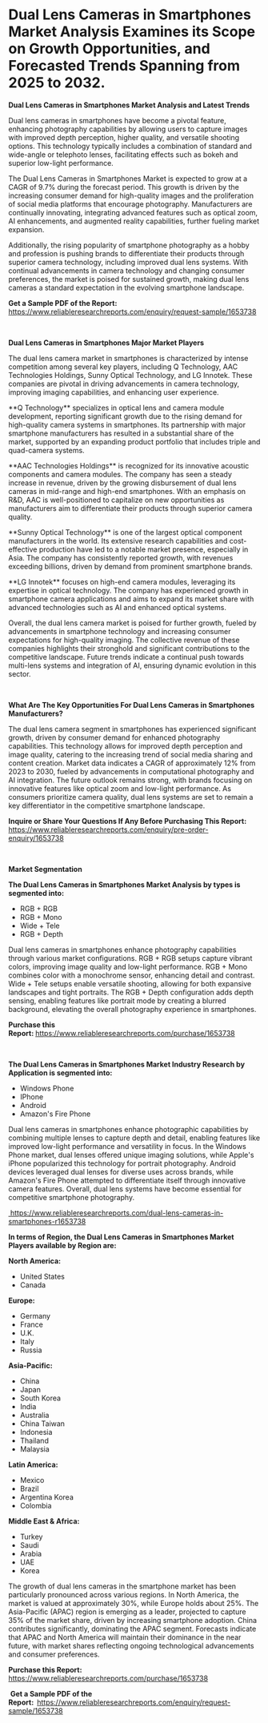 <p><h1>Dual Lens Cameras in Smartphones Market Analysis Examines its Scope on Growth Opportunities, and Forecasted Trends Spanning from 2025 to 2032.</h1></p><p><strong>Dual Lens Cameras in Smartphones Market Analysis and Latest Trends</strong></p>
<p><p>Dual lens cameras in smartphones have become a pivotal feature, enhancing photography capabilities by allowing users to capture images with improved depth perception, higher quality, and versatile shooting options. This technology typically includes a combination of standard and wide-angle or telephoto lenses, facilitating effects such as bokeh and superior low-light performance.</p><p>The Dual Lens Cameras in Smartphones Market is expected to grow at a CAGR of 9.7% during the forecast period. This growth is driven by the increasing consumer demand for high-quality images and the proliferation of social media platforms that encourage photography. Manufacturers are continually innovating, integrating advanced features such as optical zoom, AI enhancements, and augmented reality capabilities, further fueling market expansion.</p><p>Additionally, the rising popularity of smartphone photography as a hobby and profession is pushing brands to differentiate their products through superior camera technology, including improved dual lens systems. With continual advancements in camera technology and changing consumer preferences, the market is poised for sustained growth, making dual lens cameras a standard expectation in the evolving smartphone landscape.</p></p>
<p><strong>Get a Sample PDF of the Report:&nbsp;</strong> <a href="https://www.reliableresearchreports.com/enquiry/request-sample/1653738?utm_campaign=2781&utm_medium=2&utm_source=Github&utm_content=ia&utm_term=18042025&utm_id=dual-lens-cameras-in-smartphones">https://www.reliableresearchreports.com/enquiry/request-sample/1653738</a></p>
<p>&nbsp;</p>
<p><strong>Dual Lens Cameras in Smartphones Major Market Players</strong></p>
<p><p>The dual lens camera market in smartphones is characterized by intense competition among several key players, including Q Technology, AAC Technologies Holdings, Sunny Optical Technology, and LG Innotek. These companies are pivotal in driving advancements in camera technology, improving imaging capabilities, and enhancing user experience.</p><p>**Q Technology** specializes in optical lens and camera module development, reporting significant growth due to the rising demand for high-quality camera systems in smartphones. Its partnership with major smartphone manufacturers has resulted in a substantial share of the market, supported by an expanding product portfolio that includes triple and quad-camera systems.</p><p>**AAC Technologies Holdings** is recognized for its innovative acoustic components and camera modules. The company has seen a steady increase in revenue, driven by the growing disbursement of dual lens cameras in mid-range and high-end smartphones. With an emphasis on R&D, AAC is well-positioned to capitalize on new opportunities as manufacturers aim to differentiate their products through superior camera quality.</p><p>**Sunny Optical Technology** is one of the largest optical component manufacturers in the world. Its extensive research capabilities and cost-effective production have led to a notable market presence, especially in Asia. The company has consistently reported growth, with revenues exceeding billions, driven by demand from prominent smartphone brands.</p><p>**LG Innotek** focuses on high-end camera modules, leveraging its expertise in optical technology. The company has experienced growth in smartphone camera applications and aims to expand its market share with advanced technologies such as AI and enhanced optical systems.</p><p>Overall, the dual lens camera market is poised for further growth, fueled by advancements in smartphone technology and increasing consumer expectations for high-quality imaging. The collective revenue of these companies highlights their stronghold and significant contributions to the competitive landscape. Future trends indicate a continual push towards multi-lens systems and integration of AI, ensuring dynamic evolution in this sector.</p></p>
<p>&nbsp;</p>
<p><strong>What Are The Key Opportunities For Dual Lens Cameras in Smartphones Manufacturers?</strong></p>
<p><p>The dual lens camera segment in smartphones has experienced significant growth, driven by consumer demand for enhanced photography capabilities. This technology allows for improved depth perception and image quality, catering to the increasing trend of social media sharing and content creation. Market data indicates a CAGR of approximately 12% from 2023 to 2030, fueled by advancements in computational photography and AI integration. The future outlook remains strong, with brands focusing on innovative features like optical zoom and low-light performance. As consumers prioritize camera quality, dual lens systems are set to remain a key differentiator in the competitive smartphone landscape.</p></p>
<p><strong>Inquire or Share Your Questions If Any Before Purchasing This Report:</strong> <a href="https://www.reliableresearchreports.com/enquiry/pre-order-enquiry/1653738?utm_campaign=2781&utm_medium=2&utm_source=Github&utm_content=ia&utm_term=18042025&utm_id=dual-lens-cameras-in-smartphones">https://www.reliableresearchreports.com/enquiry/pre-order-enquiry/1653738</a></p>
<p>&nbsp;</p>
<p><strong>Market Segmentation</strong></p>
<p><strong>The Dual Lens Cameras in Smartphones Market Analysis by types is segmented into:</strong></p>
<p><ul><li>RGB + RGB</li><li>RGB + Mono</li><li>Wide + Tele</li><li>RGB + Depth</li></ul></p>
<p><p>Dual lens cameras in smartphones enhance photography capabilities through various market configurations. RGB + RGB setups capture vibrant colors, improving image quality and low-light performance. RGB + Mono combines color with a monochrome sensor, enhancing detail and contrast. Wide + Tele setups enable versatile shooting, allowing for both expansive landscapes and tight portraits. The RGB + Depth configuration adds depth sensing, enabling features like portrait mode by creating a blurred background, elevating the overall photography experience in smartphones.</p></p>
<p><strong>Purchase this Report:&nbsp;</strong><a href="https://www.reliableresearchreports.com/purchase/1653738?utm_campaign=2781&utm_medium=2&utm_source=Github&utm_content=ia&utm_term=18042025&utm_id=dual-lens-cameras-in-smartphones">https://www.reliableresearchreports.com/purchase/1653738</a></p>
<p>&nbsp;</p>
<p><strong>The Dual Lens Cameras in Smartphones Market Industry Research by Application is segmented into:</strong></p>
<p><ul><li>Windows Phone</li><li>IPhone</li><li>Android</li><li>Amazon's Fire Phone</li></ul></p>
<p><p>Dual lens cameras in smartphones enhance photographic capabilities by combining multiple lenses to capture depth and detail, enabling features like improved low-light performance and versatility in focus. In the Windows Phone market, dual lenses offered unique imaging solutions, while Apple's iPhone popularized this technology for portrait photography. Android devices leveraged dual lenses for diverse uses across brands, while Amazon's Fire Phone attempted to differentiate itself through innovative camera features. Overall, dual lens systems have become essential for competitive smartphone photography.</p></p>
<p><a href="https://www.reliableresearchreports.com/dual-lens-cameras-in-smartphones-r1653738?utm_campaign=2781&utm_medium=2&utm_source=Github&utm_content=ia&utm_term=18042025&utm_id=dual-lens-cameras-in-smartphones">&nbsp;https://www.reliableresearchreports.com/dual-lens-cameras-in-smartphones-r1653738</a></p>
<p><strong>In terms of Region, the Dual Lens Cameras in Smartphones Market Players available by Region are:</strong></p>
<p>
    <p> <strong> North America: </strong>
        <ul>
            <li>United States</li>
            <li>Canada</li>
        </ul>
        </p> 
    <p> <strong> Europe: </strong>
        <ul>
            <li>Germany</li>
            <li>France</li>
            <li>U.K.</li>
            <li>Italy</li>
            <li>Russia</li>
        </ul>
        </p> 
    <p> <strong> Asia-Pacific: </strong>
        <ul>
            <li>China</li>
            <li>Japan</li>
            <li>South Korea</li>
            <li>India</li>
            <li>Australia</li>
            <li>China Taiwan</li>
            <li>Indonesia</li>
            <li>Thailand</li>
            <li>Malaysia</li>
        </ul>
        </p> 
    <p> <strong> Latin America: </strong>
        <ul>
            <li>Mexico</li>
            <li>Brazil</li>
            <li>Argentina Korea</li>
            <li>Colombia</li>
        </ul>
        </p> 
    <p> <strong> Middle East & Africa: </strong>
        <ul>
            <li>Turkey</li>
            <li>Saudi</li>
            <li>Arabia</li>
            <li>UAE</li>
            <li>Korea</li>
        </ul>
    </p>
    </p>
<p><p>The growth of dual lens cameras in the smartphone market has been particularly pronounced across various regions. In North America, the market is valued at approximately 30%, while Europe holds about 25%. The Asia-Pacific (APAC) region is emerging as a leader, projected to capture 35% of the market share, driven by increasing smartphone adoption. China contributes significantly, dominating the APAC segment. Forecasts indicate that APAC and North America will maintain their dominance in the near future, with market shares reflecting ongoing technological advancements and consumer preferences.</p></p>
<p><strong>Purchase this Report: </strong><a href="https://www.reliableresearchreports.com/purchase/1653738?utm_campaign=2781&utm_medium=2&utm_source=Github&utm_content=ia&utm_term=18042025&utm_id=dual-lens-cameras-in-smartphones">https://www.reliableresearchreports.com/purchase/1653738</a></p>
<p>&nbsp;<strong>Get a Sample PDF of the Report:&nbsp;&nbsp;</strong><a href="https://www.reliableresearchreports.com/enquiry/request-sample/1653738?utm_campaign=2781&utm_medium=2&utm_source=Github&utm_content=ia&utm_term=18042025&utm_id=dual-lens-cameras-in-smartphones">https://www.reliableresearchreports.com/enquiry/request-sample/1653738</a></p>
<p><strong></strong></p>
<p><p></p><p></p><p></p></p>